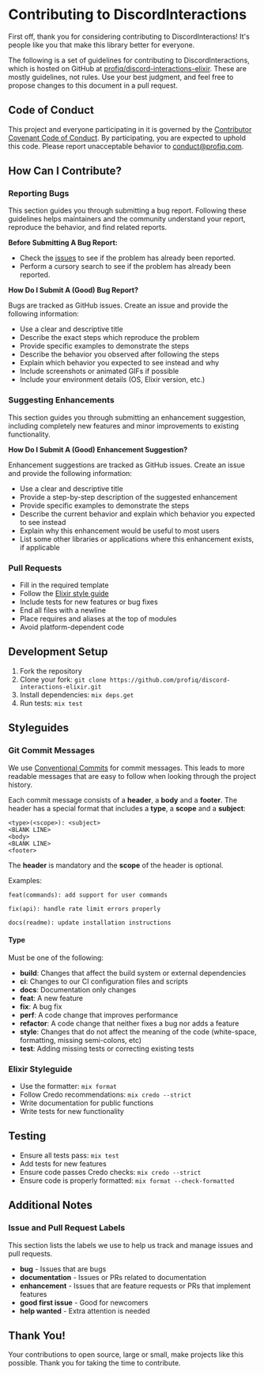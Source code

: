 # Contributing to DiscordInteractions

First off, thank you for considering contributing to DiscordInteractions! It's people like you that make this library better for everyone.

The following is a set of guidelines for contributing to DiscordInteractions, which is hosted on GitHub at [profiq/discord-interactions-elixir](https://github.com/profiq/discord-interactions-elixir). These are mostly guidelines, not rules. Use your best judgment, and feel free to propose changes to this document in a pull request.

## Code of Conduct

This project and everyone participating in it is governed by the [Contributor Covenant Code of Conduct](CODE_OF_CONDUCT.md). By participating, you are expected to uphold this code. Please report unacceptable behavior to [conduct@profiq.com](mailto:conduct@profiq.com).

## How Can I Contribute?

### Reporting Bugs

This section guides you through submitting a bug report. Following these guidelines helps maintainers and the community understand your report, reproduce the behavior, and find related reports.

**Before Submitting A Bug Report:**

* Check the [issues](https://github.com/profiq/discord-interactions-elixir/issues) to see if the problem has already been reported.
* Perform a cursory search to see if the problem has already been reported.

**How Do I Submit A (Good) Bug Report?**

Bugs are tracked as GitHub issues. Create an issue and provide the following information:

* Use a clear and descriptive title
* Describe the exact steps which reproduce the problem
* Provide specific examples to demonstrate the steps
* Describe the behavior you observed after following the steps
* Explain which behavior you expected to see instead and why
* Include screenshots or animated GIFs if possible
* Include your environment details (OS, Elixir version, etc.)

### Suggesting Enhancements

This section guides you through submitting an enhancement suggestion, including completely new features and minor improvements to existing functionality.

**How Do I Submit A (Good) Enhancement Suggestion?**

Enhancement suggestions are tracked as GitHub issues. Create an issue and provide the following information:

* Use a clear and descriptive title
* Provide a step-by-step description of the suggested enhancement
* Provide specific examples to demonstrate the steps
* Describe the current behavior and explain which behavior you expected to see instead
* Explain why this enhancement would be useful to most users
* List some other libraries or applications where this enhancement exists, if applicable

### Pull Requests

* Fill in the required template
* Follow the [Elixir style guide](https://github.com/christopheradams/elixir_style_guide)
* Include tests for new features or bug fixes
* End all files with a newline
* Place requires and aliases at the top of modules
* Avoid platform-dependent code

## Development Setup

1. Fork the repository
2. Clone your fork: `git clone https://github.com/profiq/discord-interactions-elixir.git`
3. Install dependencies: `mix deps.get`
4. Run tests: `mix test`

## Styleguides

### Git Commit Messages

We use [Conventional Commits](https://www.conventionalcommits.org/) for commit messages. This leads to more readable messages that are easy to follow when looking through the project history.

Each commit message consists of a **header**, a **body** and a **footer**. The header has a special format that includes a **type**, a **scope** and a **subject**:

```
<type>(<scope>): <subject>
<BLANK LINE>
<body>
<BLANK LINE>
<footer>
```

The **header** is mandatory and the **scope** of the header is optional.

Examples:

```
feat(commands): add support for user commands

fix(api): handle rate limit errors properly

docs(readme): update installation instructions
```

#### Type

Must be one of the following:

* **build**: Changes that affect the build system or external dependencies
* **ci**: Changes to our CI configuration files and scripts
* **docs**: Documentation only changes
* **feat**: A new feature
* **fix**: A bug fix
* **perf**: A code change that improves performance
* **refactor**: A code change that neither fixes a bug nor adds a feature
* **style**: Changes that do not affect the meaning of the code (white-space, formatting, missing semi-colons, etc)
* **test**: Adding missing tests or correcting existing tests

### Elixir Styleguide

* Use the formatter: `mix format`
* Follow Credo recommendations: `mix credo --strict`
* Write documentation for public functions
* Write tests for new functionality

## Testing

* Ensure all tests pass: `mix test`
* Add tests for new features
* Ensure code passes Credo checks: `mix credo --strict`
* Ensure code is properly formatted: `mix format --check-formatted`

## Additional Notes

### Issue and Pull Request Labels

This section lists the labels we use to help us track and manage issues and pull requests.

* **bug** - Issues that are bugs
* **documentation** - Issues or PRs related to documentation
* **enhancement** - Issues that are feature requests or PRs that implement features
* **good first issue** - Good for newcomers
* **help wanted** - Extra attention is needed

## Thank You!

Your contributions to open source, large or small, make projects like this possible. Thank you for taking the time to contribute.
